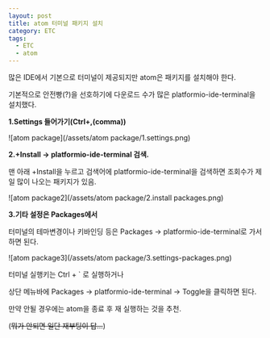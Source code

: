 ```yaml
---
layout: post
title: atom 터미널 패키지 설치
category: ETC
tags:
  - ETC
  - atom
---
```




많은 IDE에서 기본으로 터미널이 제공되지만 atom은 패키지를 설치해야 한다.

기본적으로 안전빵(?)을 선호하기에 다운로드 수가 많은 platformio-ide-terminal을 설치했다.



**1.Settings 들어가기(Ctrl+,(comma))**

![atom package](/assets/atom package/1.settings.png)



**2.+Install -> platformio-ide-terminal 검색.**

맨 아래 +Install을 누르고 검색어에 platformio-ide-terminal을 검색하면 조회수가 제일 많이 나오는 패키지가 있음.



![atom package2](/assets/atom package/2.install packages.png)



**3.기타 설정은 Packages에서**

터미널의 테마변경이나 키바인딩 등은 Packages -> platformio-ide-terminal로 가서 하면 된다.

![atom package3](/assets/atom package/3.settings-packages.png)



터미널 실행키는 Ctrl + ` 로 실행하거나

상단 메뉴바에 Packages -> platformio-ide-terminal -> Toggle을 클릭하면 된다.

만약 안될 경우에는 atom을 종료 후 재 실행하는 것을 추천.

(~~뭐가 안되면 일단 재부팅이 답...~~)
